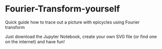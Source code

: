 # Fourier-Transform-yourself
Quick guide how to trace out a picture with epicycles using Fourier transform

Just download the Jupyter Notebook, create your own SVG file (or find one on the internet) and have fun!
